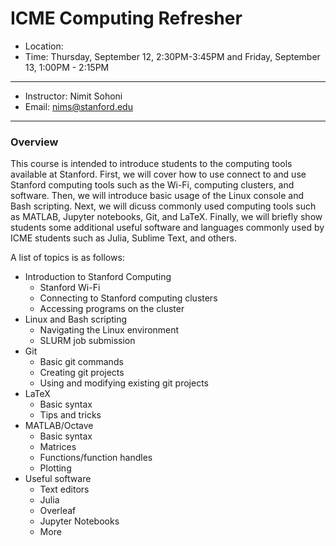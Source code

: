 # ICME Computing Refresher

* Location: 
* Time: Thursday, September 12, 2:30PM-3:45PM and Friday, September 13, 1:00PM - 2:15PM

----

* Instructor: Nimit Sohoni
* Email: [nims@stanford.edu](mailto:nims@stanford.edu)

---

### Overview

This course is intended to introduce students to the computing tools available at Stanford.
First, we will cover how to use connect to and use Stanford computing tools such as the Wi-Fi, computing clusters, and software.
Then, we will introduce basic usage of the Linux console and Bash scripting.
Next, we will dicuss commonly used computing tools such as MATLAB, Jupyter notebooks, Git, and LaTeX.
Finally, we will briefly show students some additional useful software and languages commonly used by ICME students such as Julia, Sublime Text, and others.

A list of topics is as follows:

* Introduction to Stanford Computing
  * Stanford Wi-Fi
  * Connecting to Stanford computing clusters
  * Accessing programs on the cluster
* Linux and Bash scripting
  * Navigating the Linux environment
  * SLURM job submission
* Git
  * Basic git commands
  * Creating git projects
  * Using and modifying existing git projects
* LaTeX
  * Basic syntax
  * Tips and tricks
* MATLAB/Octave
  * Basic syntax
  * Matrices
  * Functions/function handles
  * Plotting
* Useful software
  * Text editors
  * Julia
  * Overleaf
  * Jupyter Notebooks
  * More

